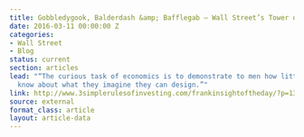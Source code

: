 ```yaml
---
title: Gobbledygook, Balderdash &amp; Bafflegab — Wall Street’s Tower of Babel
date: 2016-03-11 00:00:00 Z
categories:
- Wall Street
- Blog
status: current
section: articles
lead: "“The curious task of economics is to demonstrate to men how little they really
  know about what they imagine they can design.”"
link: http://www.3simplerulesofinvesting.com/frankinsightoftheday/?p=1323
source: external
format_class: article
layout: article-data
---
```



